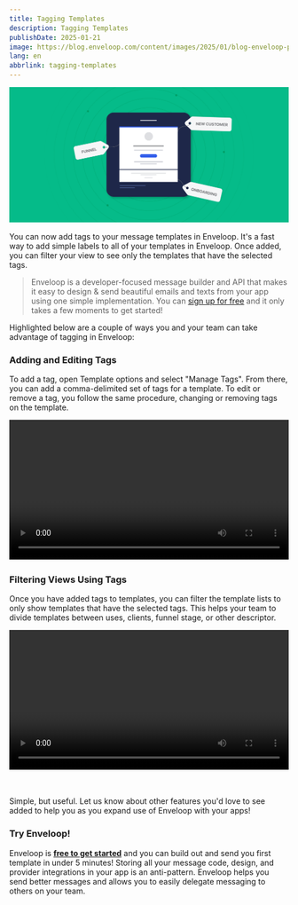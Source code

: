 ```yaml
---
title: Tagging Templates
description: Tagging Templates
publishDate: 2025-01-21
image: https://blog.enveloop.com/content/images/2025/01/blog-enveloop-product-tags-39-1.png
lang: en
abbrlink: tagging-templates
---
```


![Tagging Templates Header](/img/header-tagging-templates.png)

You can now add tags to your message templates in Enveloop. It's a fast way to add simple labels to all of your templates in Enveloop. Once added, you can filter your view to see only the templates that have the selected tags.

> Enveloop is a developer-focused message builder and API that makes it easy to design &amp; send beautiful emails and texts from your app using one simple implementation. You can [sign up for free](https://app.enveloop.com) and it only takes a few moments to get started!

Highlighted below are a couple of ways you and your team can take advantage of tagging in Enveloop:

### Adding and Editing Tags

To add a tag, open Template options and select "Manage Tags". From there, you can add a comma-delimited set of tags for a template. To edit or remove a tag, you follow the same procedure, changing or removing tags on the template.

<video controls width="100%" style="max-width: 600px;">
  <source src="/assets/images/Add%20Tag%20Rev.mp4" type="video/mp4">
  Your browser does not support the video tag.
</video>

### Filtering Views Using Tags

Once you have added tags to templates, you can filter the template lists to only show templates that have the selected tags. This helps your team to divide templates between uses, clients, funnel stage, or other descriptor.

<video controls width="100%" style="max-width: 600px;">
  <source src="/assets/images/Tag Filter Rev 3.mp4" type="video/mp4">
  Your browser does not support the video tag.
</video>

&nbsp;

Simple, but useful. Let us know about other features you'd love to see added to help you as you expand use of Enveloop with your apps!

### Try Enveloop!

Enveloop is [**free to get started**](https://app.enveloop.com/) and you can build out and send you first template in under 5 minutes! Storing all your message code, design, and provider integrations in your app is an anti-pattern. Enveloop helps you send better messages and allows you to easily delegate messaging to others on your team.
